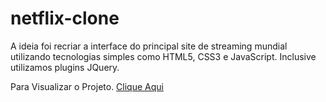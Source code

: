 # netflix-clone


A ideia foi recriar a interface do principal site de streaming mundial utilizando tecnologias simples como HTML5, CSS3 e JavaScript. Inclusive utilizamos plugins JQuery.

Para Visualizar o Projeto. <a href="https://github.com/avalosdev/netflix-clone/tree/master">Clique Aqui</a>
